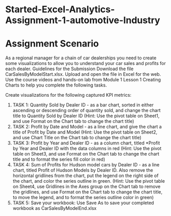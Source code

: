 # Started-Excel-Analytics-Assignment-1-automotive-Industry
# Assignment Scenario
As a regional manager for a chain of car dealerships you need to create some visualizations to allow you to understand your car sales and profits for each dealer.
Guidelines for the Submission
Download the file CarSalesByModelStart.xlsx. Upload and open the file in Excel for the web.
Use the course videos and hands-on lab from Module 1 Lesson 1 Creating Charts to help you complete the following tasks.

Create visualizations for the following captured KPI metrics:
1. TASK 1: Quantity Sold by Dealer ID - as a bar chart, sorted in either ascending or descending order of quantity sold, and change the chart title to Quantity Sold by Dealer ID (Hint: Use the pivot table on Sheet1, and use Format on the Chart tab to change the chart title)
2. TASK 2: Profit by Date and Model - as a line chart, and give the chart a title of Profit by Date and Model (Hint: Use the pivot table on Sheet2, and use Chart Title on the Chart tab to change the chart title)
3. TASK 3: Profit by Year and Dealer ID - as a column chart, titled *Profit by Year and Dealer ID with the data columns in red (Hint: Use the pivot table on Sheet3, and use Format on the Chart tab to change the chart title and to format the series fill color in red)
4. TASK 4: Sum of Profits for Hudson model cars by Dealer ID - as a line chart, titled Profit of Hudson Models by Dealer ID. Also remove the horizontal gridlines from the chart, put the legend on the right side of the chart, and color the series outline in green. (Hint: Use the pivot table on Sheet4, use Gridlines in the Axes group on the Chart tab to remove the gridlines, and use Format on the Chart tab to change the chart title, to move the legend, and to format the series outline color in green)
5. TASK 5: Save your workbook: Use Save As to save your completed workbook as CarSalesByModelEnd.xlsx
